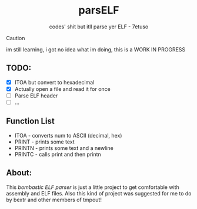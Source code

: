 <h1 align=center>parsELF</h1>
<p align=center>codes' shit but itll parse yer ELF - 7etuso</p>

> [!CAUTION]
> im still learning, i got no idea what im doing, this is a WORK IN PROGRESS
>

## TODO:

- [X] ITOA but convert to hexadecimal
- [X] Actually open a file and read it for once
- [ ] Parse ELF header
- [ ] ...

## Function List 

- ITOA      - converts num to ASCII (decimal, hex)
- PRINT     - prints some text
- PRINTN    - prints some text and a newline
- PRINTC    - calls print and then printn

## About:

This *bombastic ELF parser* is just a little project to get comfortable with assembly and ELF files. 
Also this kind of project was suggested for me to do by bextr and other members of tmpout!
